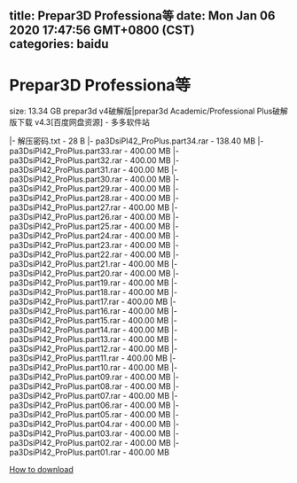 
title: Prepar3D Professiona等
date: Mon Jan 06 2020 17:47:56 GMT+0800 (CST)    
categories: baidu
---

# Prepar3D Professiona等
size: 13.34 GB
 prepar3d v4破解版|prepar3d Academic/Professional Plus破解版下载 v4.3[百度网盘资源] - 多多软件站
 
|- 解压密码.txt - 28 B
|- pa3DsiPl42_ProPlus.part34.rar - 138.40 MB
|- pa3DsiPl42_ProPlus.part33.rar - 400.00 MB
|- pa3DsiPl42_ProPlus.part32.rar - 400.00 MB
|- pa3DsiPl42_ProPlus.part31.rar - 400.00 MB
|- pa3DsiPl42_ProPlus.part30.rar - 400.00 MB
|- pa3DsiPl42_ProPlus.part29.rar - 400.00 MB
|- pa3DsiPl42_ProPlus.part28.rar - 400.00 MB
|- pa3DsiPl42_ProPlus.part27.rar - 400.00 MB
|- pa3DsiPl42_ProPlus.part26.rar - 400.00 MB
|- pa3DsiPl42_ProPlus.part25.rar - 400.00 MB
|- pa3DsiPl42_ProPlus.part24.rar - 400.00 MB
|- pa3DsiPl42_ProPlus.part23.rar - 400.00 MB
|- pa3DsiPl42_ProPlus.part22.rar - 400.00 MB
|- pa3DsiPl42_ProPlus.part21.rar - 400.00 MB
|- pa3DsiPl42_ProPlus.part20.rar - 400.00 MB
|- pa3DsiPl42_ProPlus.part19.rar - 400.00 MB
|- pa3DsiPl42_ProPlus.part18.rar - 400.00 MB
|- pa3DsiPl42_ProPlus.part17.rar - 400.00 MB
|- pa3DsiPl42_ProPlus.part16.rar - 400.00 MB
|- pa3DsiPl42_ProPlus.part15.rar - 400.00 MB
|- pa3DsiPl42_ProPlus.part14.rar - 400.00 MB
|- pa3DsiPl42_ProPlus.part13.rar - 400.00 MB
|- pa3DsiPl42_ProPlus.part12.rar - 400.00 MB
|- pa3DsiPl42_ProPlus.part11.rar - 400.00 MB
|- pa3DsiPl42_ProPlus.part10.rar - 400.00 MB
|- pa3DsiPl42_ProPlus.part09.rar - 400.00 MB
|- pa3DsiPl42_ProPlus.part08.rar - 400.00 MB
|- pa3DsiPl42_ProPlus.part07.rar - 400.00 MB
|- pa3DsiPl42_ProPlus.part06.rar - 400.00 MB
|- pa3DsiPl42_ProPlus.part05.rar - 400.00 MB
|- pa3DsiPl42_ProPlus.part04.rar - 400.00 MB
|- pa3DsiPl42_ProPlus.part03.rar - 400.00 MB
|- pa3DsiPl42_ProPlus.part02.rar - 400.00 MB
|- pa3DsiPl42_ProPlus.part01.rar - 400.00 MB

[How to download](https://bpcam.bemobtrk.com/go/2ceec3aa-1ca2-46d6-b9ff-aaa5c184517c?jno=1391)